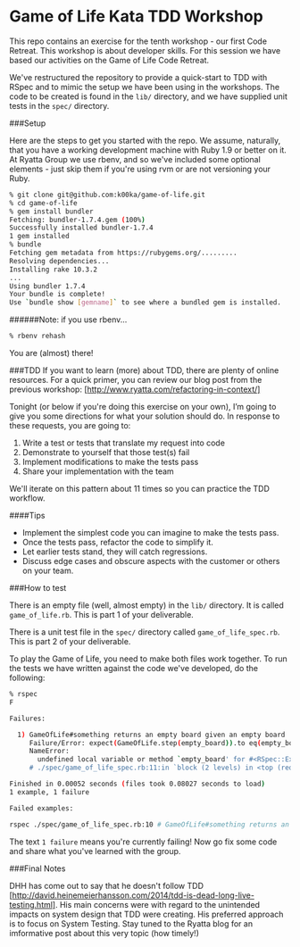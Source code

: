Game of Life Kata TDD Workshop
==============================

This repo contains an exercise for the tenth workshop - our first Code Retreat. This workshop is about developer skills. For this session we have based our activities on the Game of Life Code Retreat.

We've restructured the repository to provide a quick-start to TDD with RSpec and to mimic the setup we have been using in the workshops. The code to be created is found in the ``lib/`` directory, and we have supplied unit tests in the ``spec/`` directory.

###Setup

Here are the steps to get you started with the repo. We assume, naturally, that you have a working development machine with Ruby 1.9 or better on it. At Ryatta Group we use rbenv, and so we've included some optional elements - just skip them if you're using rvm or are not versioning your Ruby.

```sh
% git clone git@github.com:k00ka/game-of-life.git
% cd game-of-life
% gem install bundler
Fetching: bundler-1.7.4.gem (100%)
Successfully installed bundler-1.7.4
1 gem installed
% bundle
Fetching gem metadata from https://rubygems.org/.........
Resolving dependencies...
Installing rake 10.3.2
...
Using bundler 1.7.4
Your bundle is complete!
Use `bundle show [gemname]` to see where a bundled gem is installed.
```
######Note: if you use rbenv...
```sh
% rbenv rehash
```
You are (almost) there!

###TDD
If you want to learn (more) about TDD, there are plenty of online resources. For a quick primer, you can review our blog post from the previous workshop: [http://www.ryatta.com/refactoring-in-context/]

Tonight (or below if you're doing this exercise on your own), I’m going to give you some directions for what your solution should do. In response to these requests, you are going to:

1. Write a test or tests that translate my request into code
1. Demonstrate to yourself that those test(s) fail
1. Implement modifications to make the tests pass
1. Share your implementation with the team

We'll iterate on this pattern about 11 times so you can practice the TDD workflow.

####Tips
* Implement the simplest code you can imagine to make the tests pass.
* Once the tests pass, refactor the code to simplify it.
* Let earlier tests stand, they will catch regressions.
* Discuss edge cases and obscure aspects with the customer or others on your team.

###How to test

There is an empty file (well, almost empty) in the ``lib/`` directory. It is called ``game_of_life.rb``. This is part 1 of your deliverable.

There is a unit test file in the ``spec/`` directory called ``game_of_life_spec.rb``. This is part 2 of your deliverable.

To play the Game of Life, you need to make both files work together.
To run the tests we have written against the code we've developed, do the following:
```sh
% rspec
F

Failures:

  1) GameOfLife#something returns an empty board given an empty board
     Failure/Error: expect(GameOfLife.step(empty_board)).to eq(empty_board)
     NameError:
       undefined local variable or method `empty_board' for #<RSpec::ExampleGroups::GameOfLifeSomething:0x007faad89e3ec0>
     # ./spec/game_of_life_spec.rb:11:in `block (2 levels) in <top (required)>'

Finished in 0.00052 seconds (files took 0.08027 seconds to load)
1 example, 1 failure

Failed examples:

rspec ./spec/game_of_life_spec.rb:10 # GameOfLife#something returns an empty board given an empty board
```

The text ``1 failure`` means you're currently failing! Now go fix some code and share what you've learned with the group.

###Final Notes

DHH has come out to say that he doesn't follow TDD [http://david.heinemeierhansson.com/2014/tdd-is-dead-long-live-testing.html]. His main concerns were with regard to the unintended impacts on system design that TDD were creating. His preferred approach is to focus on System Testing. Stay tuned to the Ryatta blog for an imformative post about this very topic (how timely!)
